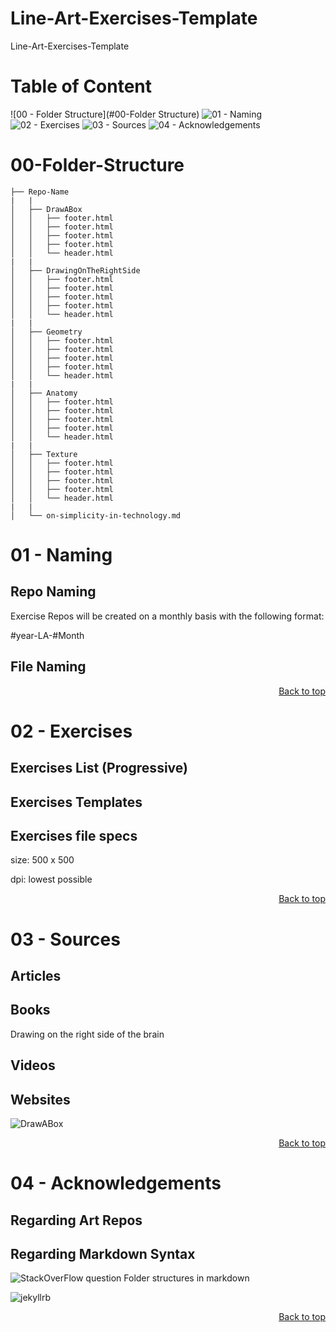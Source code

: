 # Line-Art-Exercises-Template
Line-Art-Exercises-Template


# Table of Content

![00 - Folder Structure](#00-Folder Structure)
![01 - Naming](#01---naming)
![02 - Exercises](#01---naming)
![03 - Sources](#03---sources)
![04 - Acknowledgements](04---acknowledgements)




# 00-Folder-Structure 

```
├── Repo-Name
|   |
│   ├── DrawABox
│   │   ├── footer.html
│   │   ├── footer.html
│   │   ├── footer.html
│   │   ├── footer.html
│   │   └── header.html
|   |
│   ├── DrawingOnTheRightSide
│   │   ├── footer.html
│   │   ├── footer.html
│   │   ├── footer.html
│   │   ├── footer.html
│   │   └── header.html
|   |
│   ├── Geometry
│   │   ├── footer.html
│   │   ├── footer.html
│   │   ├── footer.html
│   │   ├── footer.html
│   │   └── header.html
|   |
│   ├── Anatomy
│   │   ├── footer.html
│   │   ├── footer.html
│   │   ├── footer.html
│   │   ├── footer.html
│   │   └── header.html
|   |
│   ├── Texture
│   │   ├── footer.html
│   │   ├── footer.html
│   │   ├── footer.html
│   │   ├── footer.html
│   │   └── header.html
|   |
│   └── on-simplicity-in-technology.md
```

# 01 - Naming

## Repo Naming

Exercise Repos will be created on a monthly basis with the following format:

#year-LA-#Month

## File Naming


<p align="right"><a href="#top">Back to top</a></p>


# 02 - Exercises

## Exercises List (Progressive)

## Exercises Templates

## Exercises file specs

size:
500 x 500 

dpi:
lowest possible

<p align="right"><a href="#top">Back to top</a></p>

# 03 - Sources

## Articles

## Books

Drawing on the right side of the brain

## Videos

## Websites
![DrawABox](https://drawabox.com)

<p align="right"><a href="#top">Back to top</a></p>

# 04 - Acknowledgements

## Regarding Art Repos


## Regarding Markdown Syntax

![StackOverFlow question Folder structures in markdown](https://stackoverflow.com/questions/19699059/representing-directory-file-structure-in-markdown-syntax)

![jekyllrb](http://jekyllrb.com/docs/structure/)


<p align="right"><a href="#top">Back to top</a></p>
